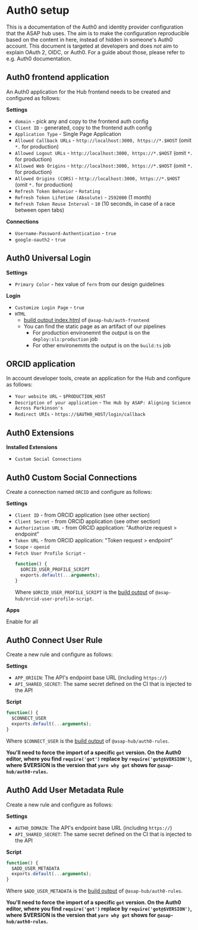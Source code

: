 # Auth0 setup

This is a documentation of the Auth0 and identity provider configuration that the ASAP hub uses.
The aim is to make the configuration reproducible based on the content in here, instead of hidden in someone's Auth0 account.
This document is targeted at developers and does _not_ aim to explain OAuth 2, OIDC, or Auth0. For a guide about those, please refer to e.g. Auth0 documentation.

## Auth0 frontend application

An Auth0 application for the Hub frontend needs to be created
and configured as follows:

**Settings**

- `domain` - pick any and copy to the frontend auth config
- `Client ID` - generated, copy to the frontend auth config
- `Application Type` - Single Page Application
- `Allowed Callback URLs` - `http://localhost:3000, https://*.$HOST` (omit `*.` for production)
- `Allowed Logout URLs` - `http://localhost:3000, https://*.$HOST` (omit `*.` for production)
- `Allowed Web Origins` - `http://localhost:3000, https://*.$HOST` (omit `*.` for production)
- `Allowed Origins (CORS)` - `http://localhost:3000, https://*.$HOST` (omit `*.` for production)
- `Refresh Token Behavior` - `Rotating`
- `Refresh Token Lifetime (Absolute)` - `2592000` (1 month)
- `Refresh Token Reuse Interval` - `10` (10 seconds, in case of a race between open tabs)

**Connections**

- `Username-Password-Authentication` - `true`
- `google-oauth2` - `true`

## Auth0 Universal Login

**Settings**

- `Primary Color` - hex value of `fern` from our design guidelines

**Login**

- `Customize Login Page` - `true`
- `HTML`
  - [build output index.html](../../apps/auth-frontend/build/index.html) of `@asap-hub/auth-frontend`
  - You can find the static page as an artifact of our pipelines
    - For production environemnt the output is on the `deploy:sls:production` job
    - For other environemnts the output is on the `build:ts` job

## ORCID application

In account developer tools, create an application for the Hub and configure as follows:

- `Your website URL` - `$PRODUCTION_HOST`
- `Description of your application` - `The Hub by ASAP: Aligning Science Across Parkinson's`
- `Redirect URIs` - `https://$AUTH0_HOST/login/callback`

## Auth0 Extensions

**Installed Extensions**

- `Custom Social Connections`

## Auth0 Custom Social Connections

Create a connection named `ORCID` and configure as follows:

**Settings**

- `Client ID` - from ORCID application (see other section)
- `Client Secret` - from ORCID application (see other section)
- `Authorization URL` - from ORCID application: "Authorize request > endpoint"
- `Token URL` - from ORCID application: "Token request > endpoint"
- `Scope` - `openid`
- `Fetch User Profile Script` -
  ```js
  function() {
    $ORCID_USER_PROFILE_SCRIPT
    exports.default(...arguments);
  }
  ```
  Where `$ORCID_USER_PROFILE_SCRIPT` is the [build output](../../apps/orcid-user-profile-script/build/index.js) of `@asap-hub/orcid-user-profile-script`.

**Apps**

Enable for all

## Auth0 Connect User Rule

Create a new rule and configure as follows:

**Settings**

- `APP_ORIGIN`: The API's endpoint base URL (including `https://`)
- `API_SHARED_SECRET`: The same secret defined on the CI that is injected to the API

**Script**

```js
function() {
  $CONNECT_USER
  exports.default(...arguments);
}
```

Where `$CONNECT_USER` is the [build output](../../apps/auth0-rules/build/connect-user.js) of `@asap-hub/auth0-rules`.

**You'll need to force the import of a specific `got` version. On the Auth0 editor, where you find `require('got')` replace by `require('got@$VERSION')`, where \$VERSION is the version that `yarn why got` shows for `@asap-hub/auth0-rules`.**

## Auth0 Add User Metadata Rule

Create a new rule and configure as follows:

**Settings**

- `AUTH0_DOMAIN`: The API's endpoint base URL (including `https://`)
- `API_SHARED_SECRET`: The same secret defined on the CI that is injected to the API

**Script**

```js
function() {
  $ADD_USER_METADATA
  exports.default(...arguments);
}
```

Where `$ADD_USER_METADATA` is the [build output](../../apps/auth0-rules/build/add-user-metadata.js) of `@asap-hub/auth0-rules`.

**You'll need to force the import of a specific `got` version. On the Auth0 editor, where you find `require('got')` replace by `require('got@$VERSION')`, where \$VERSION is the version that `yarn why got` shows for `@asap-hub/auth0-rules`.**
